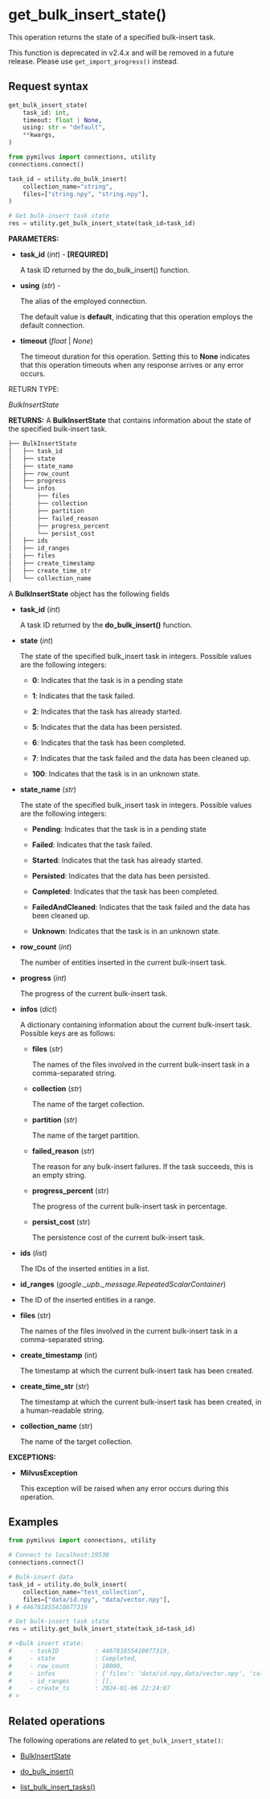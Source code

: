 # get_bulk_insert_state()

This operation returns the state of a specified bulk-insert task.

<div class="alert warning">

This function is deprecated in v2.4.x and will be removed in a future release. Please use `get_import_progress()` instead.

</div>

## Request syntax

```python
get_bulk_insert_state(
    task_id: int,
    timeout: float | None,
    using: str = "default",
    **kwargs,
)
```

```python
from pymilvus import connections, utility
connections.connect()

task_id = utility.do_bulk_insert(
    collection_name="string",
    files=["string.npy", "string.npy"],
)

# Get bulk-insert task state
res = utility.get_bulk_insert_state(task_id=task_id)
```

**PARAMETERS:**

- **task_id** (*int*) -
**[REQUIRED]**

    A task ID returned by the do_bulk_insert() function.

- **using** (*str*) - 

    The alias of the employed connection.

    The default value is **default**, indicating that this operation employs the default connection.

- **timeout** (*float* | *None*)  

    The timeout duration for this operation. Setting this to **None** indicates that this operation timeouts when any response arrives or any error occurs.

RETURN TYPE:

*BulkInsertState*

**RETURNS:**
A **BulkInsertState** that contains information about the state of the specified bulk-insert task.

```python
├── BulkInsertState
│   ├── task_id 
│   ├── state 
│   ├── state_name   
│   ├── row_count
│   ├── progress
│   └── infos
│       ├── files
│       ├── collection
│       ├── partition
│       ├── failed_reason
│       ├── progress_percent
│       └── persist_cost
│   ├── ids
│   ├── id_ranges
│   ├── files
│   ├── create_timestamp
│   ├── create_time_str
│   └── collection_name
```

A **BulkInsertState** object has the following fields

- **task_id** (*int*)

    A task ID returned by the **do_bulk_insert()** function.

- **state** (*int*)

    The state of the specified bulk_insert task in integers. Possible values are the following integers:

    - **0**: Indicates that the task is in a pending state

    - **1**: Indicates that the task failed.

    - **2**: Indicates that the task has already started.

    - **5**: Indicates that the data has been persisted.

    - **6**: Indicates that the task has been completed.

    - **7**: Indicates that the task failed and the data has been cleaned up.

    - **100**: Indicates that the task is in an unknown state.

- **state_name** (*str*)

    The state of the specified bulk_insert task in integers. Possible values are the following integers:

    - **Pending**: Indicates that the task is in a pending state

    - **Failed**: Indicates that the task failed.

    - **Started**: Indicates that the task has already started.

    - **Persisted**: Indicates that the data has been persisted.

    - **Completed**: Indicates that the task has been completed.

    - **FailedAndCleaned**: Indicates that the task failed and the data has been cleaned up.

    - **Unknown**: Indicates that the task is in an unknown state.

- **row_count** (*int*)

    The number of entities inserted in the current bulk-insert task.

- **progress** (*int*) 

    The progress of the current bulk-insert task.

- **infos** (*dict*)

    A dictionary containing information about the current bulk-insert task. Possible keys are as follows:

    - **files** (*str*)

        The names of the files involved in the current bulk-insert task in a comma-separated string.

    - **collection** (*str*)

        The name of the target collection.

    - **partition** (*str*)

        The name of the target partition.

    - **failed_reason** (*str*)

        The reason for any bulk-insert failures. If the task succeeds, this is an empty string.

    - **progress_percent** (str)

        The progress of the current bulk-insert task in percentage.

    - **persist_cost** (str)

        The persistence cost of the current bulk-insert task.

- **ids** (*list*) 

    The IDs of the inserted entities in a list.

- **id_ranges** (*google._upb._message.RepeatedScalarContainer*)

- The ID of the inserted entities in a range.

- **files** (str)

    The names of the files involved in the current bulk-insert task in a comma-separated string.

- **create_timestamp** (int)

    The timestamp at which the current bulk-insert task has been created.

- **create_time_str** (str)

    The timestamp at which the current bulk-insert task has been created, in a human-readable string.

- **collection_name** (str)

    The name of the target collection.

**EXCEPTIONS:**

- **MilvusException**

    This exception will be raised when any error occurs during this operation.

## Examples

```python
from pymilvus import connections, utility

# Connect to localhost:19530
connections.connect()

# Bulk-insert data
task_id = utility.do_bulk_insert(
    collection_name="test_collection",
    files=["data/id.npy", "data/vector.npy"],
) # 446781855410077319

# Get bulk-insert task state
res = utility.get_bulk_insert_state(task_id=task_id)

# <Bulk insert state:
#     - taskID          : 446781855410077319,
#     - state           : Completed,
#     - row_count       : 10000,
#     - infos           : {'files': 'data/id.npy,data/vector.npy', 'collection': 'test_collection_2', 'partition': '_default', 'failed_reason': '', 'progress_percent': '100', 'persist_cost': '0.34'},
#     - id_ranges       : [],
#     - create_ts       : 2024-01-06 22:24:07
# >
```

## Related operations

The following operations are related to `get_bulk_insert_state()`:

- [BulkInsertState](BulkInsertState.md)

- [do_bulk_insert()](do_bulk_insert.md)

- [list_bulk_insert_tasks()](list_bulk_insert_tasks.md)

